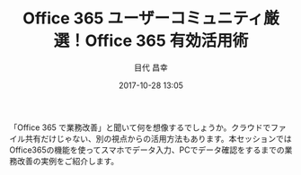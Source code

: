 ﻿---
title: Office 365 ユーザーコミュニティ厳選！Office 365 有効活用術
description: "Office 365 ユーザーコミュニティ厳選！Office 365 有効活用術"
date: 2017-10-28 13:05
sessionlevel: 50
author: 目代 昌幸
category: sessions
---
「Office 365 で業務改善」と聞いて何を想像するでしょうか。クラウドでファイル共有だけじゃない、別の視点からの活用方法もあります。本セッションではOffice365の機能を使ってスマホでデータ入力、PCでデータ確認をするまでの業務改善の実例をご紹介します。
